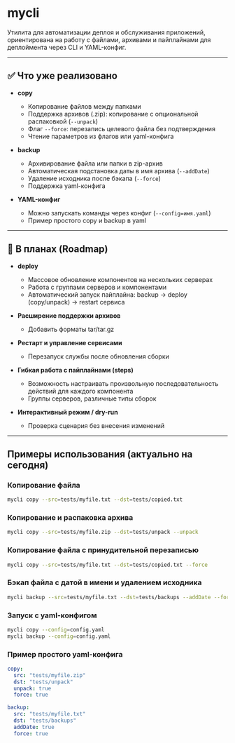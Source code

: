 # mycli

Утилита для автоматизации деплоя и обслуживания приложений, ориентирована на работу с файлами, архивами и пайплайнами для деплоймента через CLI и YAML-конфиг.

---

## ✅ Что уже реализовано

- **copy**  
  - Копирование файлов между папками
  - Поддержка архивов (.zip): копирование с опциональной распаковкой (`--unpack`)
  - Флаг `--force`: перезапись целевого файла без подтверждения
  - Чтение параметров из флагов или yaml-конфига

- **backup**  
  - Архивирование файла или папки в zip-архив
  - Автоматическая подстановка даты в имя архива (`--addDate`)
  - Удаление исходника после бэкапа (`--force`)
  - Поддержка yaml-конфига

- **YAML-конфиг**  
  - Можно запускать команды через конфиг (`--config=имя.yaml`)
  - Пример простого copy и backup в yaml

---

## 🚧 В планах (Roadmap)

- **deploy**  
  - Массовое обновление компонентов на нескольких серверах
  - Работа с группами серверов и компонентами
  - Автоматический запуск пайплайна: backup → deploy (copy/unpack) → restart сервиса

- **Расширение поддержки архивов**  
  - Добавить форматы tar/tar.gz

- **Рестарт и управление сервисами**  
  - Перезапуск службы после обновления сборки

- **Гибкая работа с пайплайнами (steps)**  
  - Возможность настраивать произвольную последовательность действий для каждого компонента
  - Группы серверов, различные типы сборок

- **Интерактивный режим / dry-run**  
  - Проверка сценария без внесения изменений

---

## Примеры использования (актуально на сегодня)

### Копирование файла

```sh
mycli copy --src=tests/myfile.txt --dst=tests/copied.txt
```

### Копирование и распаковка архива
```sh
mycli copy --src=tests/myfile.zip --dst=tests/unpack --unpack
```

### Копирование файла с принудительной перезаписью
```sh
mycli copy --src=tests/myfile.txt --dst=tests/copied.txt --force
```

### Бэкап файла с датой в имени и удалением исходника
```sh
mycli backup --src=tests/myfile.txt --dst=tests/backups --addDate --force
```

### Запуск с yaml-конфигом
```sh
mycli copy --config=config.yaml
mycli backup --config=config.yaml
```

### Пример простого yaml-конфига
```yaml
copy:
  src: "tests/myfile.zip"
  dst: "tests/unpack"
  unpack: true
  force: true

backup:
  src: "tests/myfile.txt"
  dst: "tests/backups"
  addDate: true
  force: true
```





